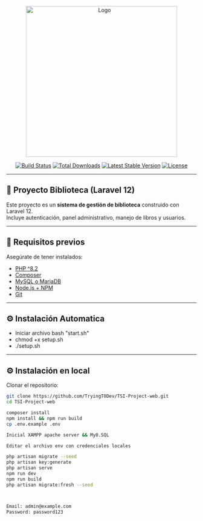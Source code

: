 
<p align="center">
  <a href="https://www.youtube.com/watch?v=yIpxrDfX6ek" target="_blank">
    <img src="https://pnganime.com/images/download/luffy-gear-5-colored-transparent-png" width="400" alt="Logo">
  </a>
</p>

<p align="center">
<a href="https://github.com/laravel/framework/actions"><img src="https://github.com/laravel/framework/workflows/tests/badge.svg" alt="Build Status"></a>
<a href="https://packagist.org/packages/laravel/framework"><img src="https://img.shields.io/packagist/dt/laravel/framework" alt="Total Downloads"></a>
<a href="https://packagist.org/packages/laravel/framework"><img src="https://img.shields.io/packagist/v/laravel/framework" alt="Latest Stable Version"></a>
<a href="https://packagist.org/packages/laravel/framework"><img src="https://img.shields.io/packagist/l/laravel/framework" alt="License"></a>
</p>

---

## 📖 Proyecto Biblioteca (Laravel 12)

Este proyecto es un **sistema de gestión de biblioteca** construido con Laravel 12.  
Incluye autenticación, panel administrativo, manejo de libros y usuarios.  

---

## 🚀 Requisitos previos

Asegúrate de tener instalados:

- [PHP ^8.2](https://www.php.net/)
- [Composer](https://getcomposer.org/)
- [MySQL o MariaDB](https://www.mysql.com/)
- [Node.js + NPM](https://nodejs.org/)
- [Git](https://git-scm.com/)

---
## ⚙️ Instalación Automatica
- Iniciar archivo bash "start.sh"
- chmod +x setup.sh
- ./setup.sh
---
## ⚙️ Instalación en local

Clonar el repositorio:

```bash
git clone https://github.com/TryingT0Dev/TSI-Project-web.git
cd TSI-Project-web

composer install
npm install && npm run build
cp .env.example .env

Inicial XAMPP apache server && My0.SQL

Editar el archivo env con credenciales locales

php artisan migrate --seed
php artisan key:generate
php artisan serve
npm run dev
npm run build
php artisan migrate:fresh --seed



Email: admin@example.com
Password: password123

